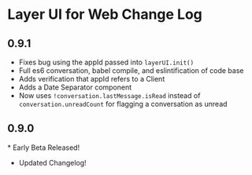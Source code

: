 # Layer UI for Web Change Log

## 0.9.1

* Fixes bug using the appId passed into `layerUI.init()`
* Full es6 conversation, babel compile, and eslintification of code base
* Adds verification that appId refers to a Client
* Adds a Date Separator component
* Now uses `!conversation.lastMessage.isRead` instead of `conversation.unreadCount` for flagging a conversation as unread


## 0.9.0

* Early Beta Released!
* Updated Changelog!

